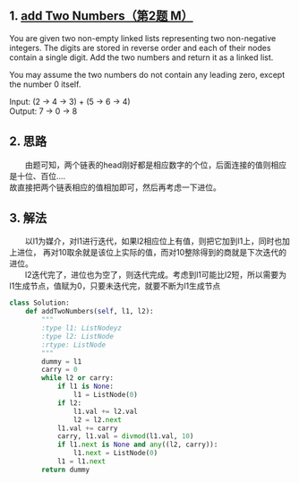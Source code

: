## 1. [add Two Numbers（第2题 M）](https://leetcode.com/problems/add-two-numbers/description/)
You are given two non-empty linked lists representing two non-negative integers. The digits are stored in reverse order and each of their nodes contain a single digit. Add the two numbers and return it as a linked list.

You may assume the two numbers do not contain any leading zero, except the number 0 itself.

Input: (2 -> 4 -> 3) + (5 -> 6 -> 4)   
Output: 7 -> 0 -> 8


## 2. 思路
　　由题可知，两个链表的head刚好都是相应数字的个位，后面连接的值则相应是十位、百位....  
故直接把两个链表相应的值相加即可，然后再考虑一下进位。


## 3. 解法
　　以l1为媒介，对l1进行迭代，如果l2相应位上有值，则把它加到l1上，同时也加上进位，
再对10取余就是该位上实际的值，而对10整除得到的商就是下次迭代的进位。   
　　l2迭代完了，进位也为空了，则迭代完成。考虑到l1可能比l2短，所以需要为l1生成节点，值赋为0，只要未迭代完，就要不断为l1生成节点
```python
class Solution:
    def addTwoNumbers(self, l1, l2):
        """
        :type l1: ListNodeyz
        :type l2: ListNode
        :rtype: ListNode
        """
        dummy = l1
        carry = 0
        while l2 or carry:
            if l1 is None:
                l1 = ListNode(0)
            if l2:
                l1.val += l2.val
                l2 = l2.next
            l1.val += carry
            carry, l1.val = divmod(l1.val, 10)
            if l1.next is None and any((l2, carry)):
                l1.next = ListNode(0)
            l1 = l1.next
        return dummy
        
```

